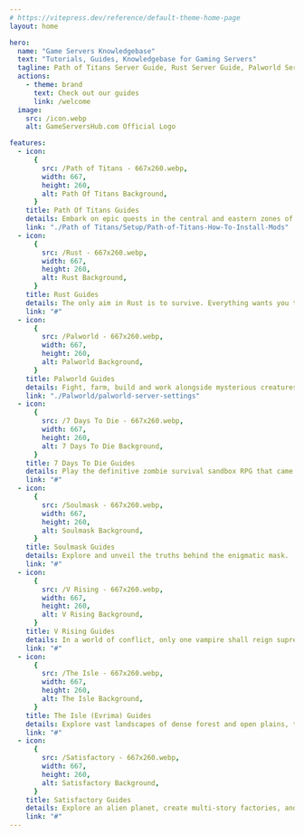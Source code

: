 ```yaml
---
# https://vitepress.dev/reference/default-theme-home-page
layout: home

hero:
  name: "Game Servers Knowledgebase"
  text: "Tutorials, Guides, Knowledgebase for Gaming Servers"
  tagline: Path of Titans Server Guide, Rust Server Guide, Palworld Server Guide, 7 Days To Die Server Guide, Soulmask Server Guide, V Rising Server Guide, The Isle Server Guide,
  actions:
    - theme: brand
      text: Check out our guides
      link: /welcome
  image:
    src: /icon.webp
    alt: GameServersHub.com Official Logo

features:
  - icon:
      {
        src: /Path of Titans - 667x260.webp,
        width: 667,
        height: 260,
        alt: Path Of Titans Background,
      }
    title: Path Of Titans Guides
    details: Embark on epic quests in the central and eastern zones of Gondwa, and strive to become the best.
    link: "./Path of Titans/Setup/Path-of-Titans-How-To-Install-Mods"
  - icon:
      {
        src: /Rust - 667x260.webp,
        width: 667,
        height: 260,
        alt: Rust Background,
      }
    title: Rust Guides
    details: The only aim in Rust is to survive. Everything wants you to die!
    link: "#"
  - icon:
      {
        src: /Palworld - 667x260.webp,
        width: 667,
        height: 260,
        alt: Palworld Background,
      }
    title: Palworld Guides
    details: Fight, farm, build and work alongside mysterious creatures called “Pals” open world survival and crafting game!
    link: "./Palworld/palworld-server-settings"
  - icon:
      {
        src: /7 Days To Die - 667x260.webp,
        width: 667,
        height: 260,
        alt: 7 Days To Die Background,
      }
    title: 7 Days To Die Guides
    details: Play the definitive zombie survival sandbox RPG that came first. Navezgane awaits!
    link: "#"
  - icon:
      {
        src: /Soulmask - 667x260.webp,
        width: 667,
        height: 260,
        alt: Soulmask Background,
      }
    title: Soulmask Guides
    details: Explore and unveil the truths behind the enigmatic mask.
    link: "#"
  - icon:
      {
        src: /V Rising - 667x260.webp,
        width: 667,
        height: 260,
        alt: V Rising Background,
      }
    title: V Rising Guides
    details: In a world of conflict, only one vampire shall reign supreme. Dare you challenge the throne of Dracula?
    link: "#"
  - icon:
      {
        src: /The Isle - 667x260.webp,
        width: 667,
        height: 260,
        alt: The Isle Background,
      }
    title: The Isle (Evrima) Guides
    details: Explore vast landscapes of dense forest and open plains, traverse treacherous mountains, and wade through dark swamps where horrors lurk.
    link: "#"
  - icon:
      {
        src: /Satisfactory - 667x260.webp,
        width: 667,
        height: 260,
        alt: Satisfactory Background,
      }
    title: Satisfactory Guides
    details: Explore an alien planet, create multi-story factories, and enter conveyor belt heaven!
    link: "#"
---
```

